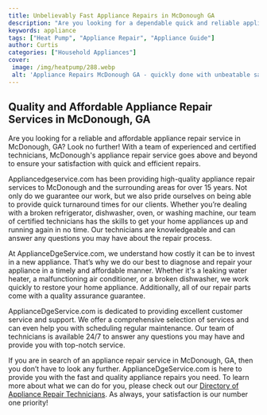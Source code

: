 ```yaml
---
title: Unbelievably Fast Appliance Repairs in McDonough GA
description: "Are you looking for a dependable quick and reliable appliance repair service in McDonough GA Read on to find out how you can have your appliances up and running again in no time"
keywords: appliance
tags: ["Heat Pump", "Appliance Repair", "Appliance Guide"]
author: Curtis
categories: ["Household Appliances"]
cover: 
 image: /img/heatpump/288.webp
 alt: 'Appliance Repairs McDonough GA - quickly done with unbeatable satisfaction'
---
```

## Quality and Affordable Appliance Repair Services in McDonough, GA
Are you looking for a reliable and affordable appliance repair service in McDonough, GA? Look no further! With a team of experienced and certified technicians, McDonough's appliance repair service goes above and beyond to ensure your satisfaction with quick and efficient repairs.

Appliancedgeservice.com has been providing high-quality appliance repair services to McDonough and the surrounding areas for over 15 years. Not only do we guarantee our work, but we also pride ourselves on being able to provide quick turnaround times for our clients. Whether you’re dealing with a broken refrigerator, dishwasher, oven, or washing machine, our team of certified technicians has the skills to get your home appliances up and running again in no time. Our technicians are knowledgeable and can answer any questions you may have about the repair process.

At ApplianceDgeService.com, we understand how costly it can be to invest in a new appliance. That’s why we do our best to diagnose and repair your appliance in a timely and affordable manner. Whether it's a leaking water heater, a malfunctioning air conditioner, or a broken dishwasher, we work quickly to restore your home appliance. Additionally, all of our repair parts come with a quality assurance guarantee. 

ApplianceDgeService.com is dedicated to providing excellent customer service and support. We offer a comprehensive selection of services and can even help you with scheduling regular maintenance. Our team of technicians is available 24/7 to answer any questions you may have and provide you with top-notch service.

If you are in search of an appliance repair service in McDonough, GA, then you don’t have to look any further. ApplianceDgeService.com is here to provide you with the fast and quality appliance repairs you need. To learn more about what we can do for you, please check out our [Directory of Appliance Repair Technicians](./pages/appliance-repair-technicians). As always, your satisfaction is our number one priority!
